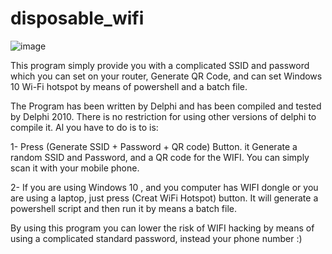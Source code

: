 # disposable_wifi

![image](https://user-images.githubusercontent.com/98230948/232206776-99dc8620-4744-4401-befe-a7c35eb17542.png)

This program simply provide you with a complicated SSID and password which you can set on your router, Generate QR Code, and can set Windows 10 Wi-Fi hotspot by means of powershell and a batch file.

The Program has been written by Delphi and has been compiled and tested by Delphi 2010. There is no restriction for using other versions of delphi to compile it. 
Al you have to do is to is:

1- Press (Generate SSID + Password + QR code) Button. it Generate a random SSID and Password, and a QR code for the WIFI. You can simply scan it with your mobile phone. 

2- If you are using Windows 10 , and you computer has WIFI dongle or you are using a laptop, just press (Creat WiFi Hotspot) button. It will generate a powershell script and then run it by means a batch file.

By using this program you can lower the risk of WIFI hacking by means of using a complicated standard password, instead your phone number :)
